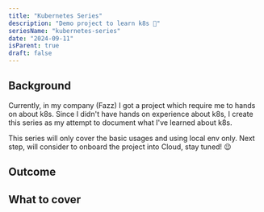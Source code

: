 ```yaml
---
title: "Kubernetes Series"
description: "Demo project to learn k8s 📝"
seriesName: "kubernetes-series"
date: "2024-09-11"
isParent: true
draft: false
---
```


## Background
Currently, in my company (Fazz) I got a project which require me to hands on about k8s. Since I didn't have hands on experience about k8s, I create this series as my attempt to document what I've learned about k8s. 

<Callout type="warning">
  This series will only cover the basic usages and using local env only.
  Next step, will consider to onboard the project into Cloud, stay tuned! 😉
</Callout>

## Outcome

## What to cover
